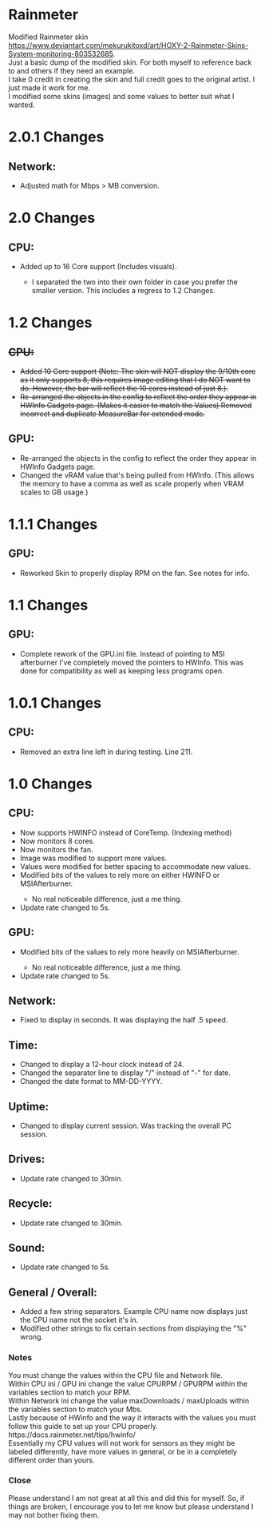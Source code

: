 # Rainmeter
Modified Rainmeter skin https://www.deviantart.com/mekurukitoxd/art/HOXY-2-Rainmeter-Skins-System-monitoring-803532685. <br>
Just a basic dump of the modified skin. For both myself to reference back to and others if they need an example. <br>
I take 0 credit in creating the skin and full credit goes to the original artist. I just made it work for me. <br>
I modified some skins (images) and some values to better suit what I wanted.<br>
<h1>2.0.1 Changes</h1>
<h2>Network:</h2>
<ul>
    <li>Adjusted math for Mbps > MB conversion.</li>
</ul>
<h1>2.0 Changes</h1>
<h2>CPU:</h2>
<ul>
    <li>Added up to 16 Core support (Includes visuals).</li>
    <ul><li>I separated the two into their own folder in case you prefer the smaller version. This includes a regress to 1.2 Changes.</li></ul>
</ul>
<h1>1.2 Changes</h1>
<s><h2>CPU:</h2>
<ul>
    <li>Added 10 Core support (Note: The skin will NOT display the 9/10th core as it only supports 8, this requires image editing that I do NOT want to do. However, the bar will reflect the 10 cores instead of just 8.).</li>
    <li>Re-arranged the objects in the config to reflect the order they appear in HWInfo Gadgets page. (Makes it easier to match the Values) Removed incorrect and duplicate MeasureBar for extended mode.</li>
</ul></s>
<h2>GPU:</h2>
<ul>
    <li>Re-arranged the objects in the config to reflect the order they appear in HWInfo Gadgets page.</li>
    <li>Changed the vRAM value that's being pulled from HWInfo. (This allows the memory to have a comma as well as scale properly when VRAM scales to GB usage.)</li>
</ul>
<h1>1.1.1 Changes</h1>
<h2>GPU:</h2>
<ul>
    <li>Reworked Skin to properly display RPM on the fan. See notes for info.</li>
</ul>
<h1>1.1 Changes</h1>
<h2>GPU:</h2>
<ul>
    <li>Complete rework of the GPU.ini file. Instead of pointing to MSI afterburner I've completely moved the pointers to HWInfo. This was done for compatibility as well as keeping less programs open.</li>
</ul>
<h1>1.0.1 Changes</h1>
<h2>CPU:</h2>
<ul>
    <li>Removed an extra line left in during testing. Line 211.</li>
</ul>
<h1>1.0 Changes</h1>
<h2>CPU:</h2>
<ul>
    <li>Now supports HWINFO instead of CoreTemp. (Indexing method)</li>
    <li>Now monitors 8 cores.</li>
    <li>Now monitors the fan.</li>
    <li>Image was modified to support more values.</li>
    <li>Values were modified for better spacing to accommodate new values.</li>
    <li>Modified bits of the values to rely more on either HWINFO or MSIAfterburner.</li>
    <ul><li>No real noticeable difference, just a me thing.</li></ul>
    <li>Update rate changed to 5s.</li>
</ul>
<h2>GPU:</h2>
<ul>
    <li>Modified bits of the values to rely more heavily on MSIAfterburner.</li>
    <ul><li>No real noticeable difference, just a me thing.</li></ul>
    <li>Update rate changed to 5s.</li>
</ul>
<h2>Network:</h2>
<ul>
    <li>Fixed to display in seconds. It was displaying the half .5 speed.</li>
</ul>
<h2>Time:</h2>
<ul>
    <li>Changed to display a 12-hour clock instead of 24.</li>
    <li>Changed the separator line to display "/" instead of "-" for date.</li>
    <li>Changed the date format to MM-DD-YYYY.</li>
</ul>
<h2>Uptime:</h2>
<ul>
    <li>Changed to display current session. Was tracking the overall PC session.</li>
</ul>
<h2>Drives:</h2>
<ul>
    <li>Update rate changed to 30min.</li>
</ul>
<h2>Recycle:</h2>
<ul>
    <li>Update rate changed to 30min.</li>
</ul>
<h2>Sound:</h2>
<ul>
    <li>Update rate changed to 5s.</li>
</ul>
<h2>General / Overall:</h2>
<ul>
    <li>Added a few string separators. Example CPU name now displays just the CPU name not the socket it's in.</li>
    <li>Modified other strings to fix certain sections from displaying the "%" wrong.</li>
</ul>

<h3>Notes</h3>
You must change the values within the CPU file and Network file.<br>
Within CPU ini / GPU ini change the value CPURPM / GPURPM within the variables section to match your RPM.<br>
Within Network ini change the value maxDownloads / maxUploads within the variables section to match your Mbs.<br>
Lastly because of HWinfo and the way it interacts with the values you must follow this guide to set up your CPU properly. https://docs.rainmeter.net/tips/hwinfo/ <br>
Essentially my CPU values will not work for sensors as they might be labeled differently, have more values in general, or be in a completely different order than yours. <br>

<h3>Close</h3>
Please understand I am not great at all this and did this for myself. So, if things are broken, I encourage you to let me know but please understand I may not bother fixing them. 



